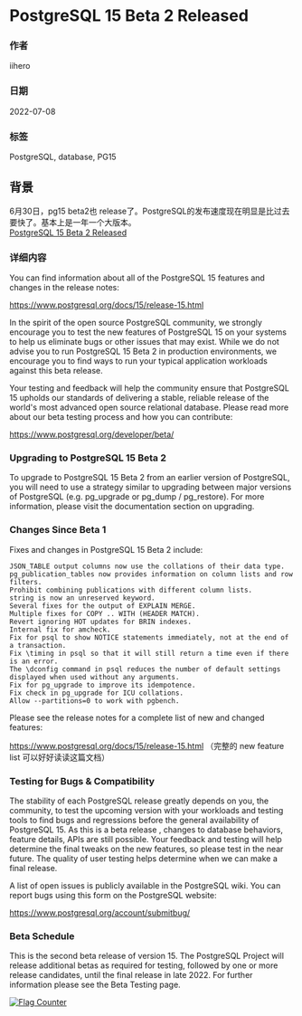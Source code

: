 # PostgreSQL 15 Beta 2 Released

### 作者

iihero

### 日期

2022-07-08

### 标签

PostgreSQL, database, PG15

## 背景

6月30日，pg15 beta2也 release了。PostgreSQL的发布速度现在明显是比过去要快了。基本上是一年一个大版本。  
[PostgreSQL 15 Beta 2 Released](https://www.postgresql.org/about/news/postgresql-15-beta-2-released-2479/)   

### 详细内容 

You can find information about all of the PostgreSQL 15 features and changes in the release notes:

https://www.postgresql.org/docs/15/release-15.html

In the spirit of the open source PostgreSQL community, we strongly encourage you to test the new features of PostgreSQL 15 on your systems to help us eliminate bugs or other issues that may exist. While we do not advise you to run PostgreSQL 15 Beta 2 in production environments, we encourage you to find ways to run your typical application workloads against this beta release.

Your testing and feedback will help the community ensure that PostgreSQL 15 upholds our standards of delivering a stable, reliable release of the world's most advanced open source relational database. Please read more about our beta testing process and how you can contribute:

https://www.postgresql.org/developer/beta/
### Upgrading to PostgreSQL 15 Beta 2

To upgrade to PostgreSQL 15 Beta 2 from an earlier version of PostgreSQL, you will need to use a strategy similar to upgrading between major versions of PostgreSQL (e.g. pg_upgrade or pg_dump / pg_restore). For more information, please visit the documentation section on upgrading.

### Changes Since Beta 1

Fixes and changes in PostgreSQL 15 Beta 2 include:

    JSON_TABLE output columns now use the collations of their data type.  
    pg_publication_tables now provides information on column lists and row filters.  
    Prohibit combining publications with different column lists.  
    string is now an unreserved keyword.  
    Several fixes for the output of EXPLAIN MERGE.  
    Multiple fixes for COPY .. WITH (HEADER MATCH).  
    Revert ignoring HOT updates for BRIN indexes.  
    Internal fix for amcheck.  
    Fix for psql to show NOTICE statements immediately, not at the end of a transaction.  
    Fix \timing in psql so that it will still return a time even if there is an error.  
    The \dconfig command in psql reduces the number of default settings displayed when used without any arguments.  
    Fix for pg_upgrade to improve its idempotence.  
    Fix check in pg_upgrade for ICU collations.  
    Allow --partitions=0 to work with pgbench.  

Please see the release notes for a complete list of new and changed features:

https://www.postgresql.org/docs/15/release-15.html （完整的 new feature list 可以好好读读这篇文档）


### Testing for Bugs & Compatibility

The stability of each PostgreSQL release greatly depends on you, the community, to test the upcoming version with your workloads and testing tools to find bugs and regressions before the general availability of PostgreSQL 15. As this is a beta release , changes to database behaviors, feature details, APIs are still possible. Your feedback and testing will help determine the final tweaks on the new features, so please test in the near future. The quality of user testing helps determine when we can make a final release.

A list of open issues is publicly available in the PostgreSQL wiki. You can report bugs using this form on the PostgreSQL website:

https://www.postgresql.org/account/submitbug/

### Beta Schedule

This is the second beta release of version 15. The PostgreSQL Project will release additional betas as required for testing, followed by one or more release candidates, until the final release in late 2022. For further information please see the Beta Testing page.

<a rel="nofollow"  href="https://info.flagcounter.com/tFcK"><img src="https://s11.flagcounter.com/countxl/tFcK/bg_FFFFFF/txt_000000/border_CCCCCC/columns_2/maxflags_10/viewers_0/labels_1/pageviews_1/flags_0/percent_0/" alt="Flag Counter" border="0" alt="Flag Counter"  border="0"></a> 
